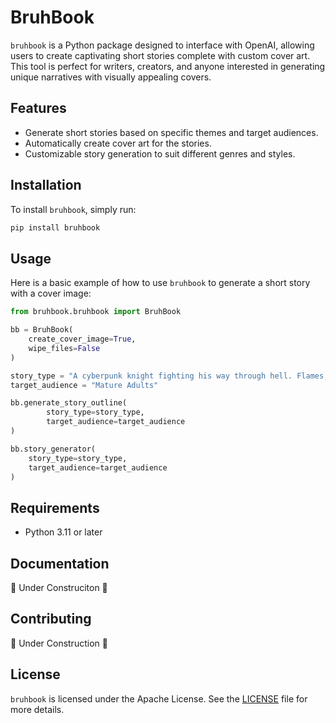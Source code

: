 # BruhBook

`bruhbook` is a Python package designed to interface with OpenAI, allowing users to create captivating short stories complete with custom cover art. This tool is perfect for writers, creators, and anyone interested in generating unique narratives with visually appealing covers.

## Features

- Generate short stories based on specific themes and target audiences.
- Automatically create cover art for the stories.
- Customizable story generation to suit different genres and styles.

## Installation

To install `bruhbook`, simply run:

```bash
pip install bruhbook
```

## Usage

Here is a basic example of how to use `bruhbook` to generate a short story with a cover image:

```py
from bruhbook.bruhbook import BruhBook

bb = BruhBook(
    create_cover_image=True,
    wipe_files=False
)

story_type = "A cyberpunk knight fighting his way through hell. Flames, lava, dark, alien like plasma monsters"
target_audience = "Mature Adults"

bb.generate_story_outline(
        story_type=story_type,
        target_audience=target_audience
)

bb.story_generator(
    story_type=story_type,
    target_audience=target_audience
)
```

## Requirements

- Python 3.11 or later

## Documentation

🚧 Under Construciton 🚧

## Contributing

🚧 Under Construction 🚧

## License

`bruhbook` is licensed under the Apache License. See the [LICENSE](LICENSE) file for more details.
